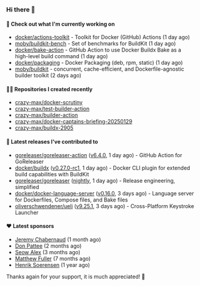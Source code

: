 ### Hi there 👋

#### 👷 Check out what I'm currently working on

- [docker/actions-toolkit](https://github.com/docker/actions-toolkit) - Toolkit for Docker (GitHub) Actions (1 day ago)
- [moby/buildkit-bench](https://github.com/moby/buildkit-bench) - Set of benchmarks for BuildKit (1 day ago)
- [docker/bake-action](https://github.com/docker/bake-action) - GitHub Action to use Docker Buildx Bake as a high-level build command (1 day ago)
- [docker/packaging](https://github.com/docker/packaging) - Docker Packaging (deb, rpm, static) (1 day ago)
- [moby/buildkit](https://github.com/moby/buildkit) - concurrent, cache-efficient, and Dockerfile-agnostic builder toolkit (2 days ago)

#### 👨‍💻 Repositories I created recently

- [crazy-max/docker-scrutiny](https://github.com/crazy-max/docker-scrutiny)
- [crazy-max/test-builder-action](https://github.com/crazy-max/test-builder-action)
- [crazy-max/builder-action](https://github.com/crazy-max/builder-action)
- [crazy-max/docker-captains-briefing-20250129](https://github.com/crazy-max/docker-captains-briefing-20250129)
- [crazy-max/buildx-2905](https://github.com/crazy-max/buildx-2905)

#### 🚀 Latest releases I've contributed to

- [goreleaser/goreleaser-action](https://github.com/goreleaser/goreleaser-action) ([v6.4.0](https://github.com/goreleaser/goreleaser-action/releases/tag/v6.4.0), 1 day ago) - GitHub Action for GoReleaser
- [docker/buildx](https://github.com/docker/buildx) ([v0.27.0-rc1](https://github.com/docker/buildx/releases/tag/v0.27.0-rc1), 1 day ago) - Docker CLI plugin for extended build capabilities with BuildKit
- [goreleaser/goreleaser](https://github.com/goreleaser/goreleaser) ([nightly](https://github.com/goreleaser/goreleaser/releases/tag/nightly), 1 day ago) - Release engineering, simplified
- [docker/docker-language-server](https://github.com/docker/docker-language-server) ([v0.16.0](https://github.com/docker/docker-language-server/releases/tag/v0.16.0), 3 days ago) - Language server for Dockerfiles, Compose files, and Bake files
- [oliverschwendener/ueli](https://github.com/oliverschwendener/ueli) ([v9.25.1](https://github.com/oliverschwendener/ueli/releases/tag/v9.25.1), 3 days ago) - Cross-Platform Keystroke Launcher

#### ❤️ Latest sponsors
- [Jeremy Chabernaud](https://github.com/djerfy) (1 month ago)
- [Don Pattee](https://github.com/DPattee) (2 months ago)
- [Seow Alex](https://github.com/seowalex) (3 months ago)
- [Matthew Fuller](https://github.com/mathematics333) (7 months ago)
- [Henrik Soerensen](https://github.com/hsoerensen) (1 year ago)

Thanks again for your support, it is much appreciated! 🙏
